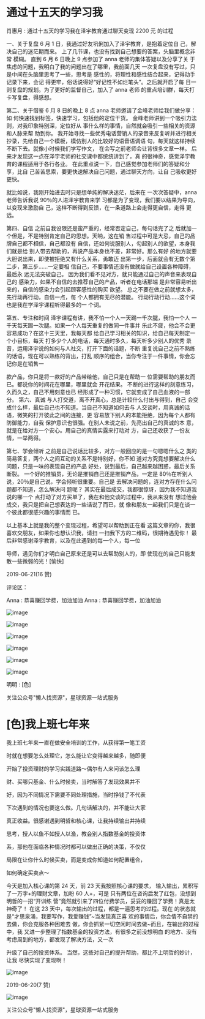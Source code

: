# 通过十五天的学习我

肖惠月 : 通过十五天的学习我在泽宇教育通过聊天变现 2200 元 的过程

一、关于复盘 6 月 1 日，我通过好友巩俐加入了泽宇教育，是抱着定位自 己，解决自己的迷茫期而来。 上了几节课，也没有找到自己想要的答案，头脑里概念非常 模糊。 直到 6 月 6 日晚上 9 点参加了 anna 老师的集体答疑以及分享了关 于焦虑的问题，我明白了我的问题出在了哪里，我前面几天 一次复盘没有写过，只是中间在头脑里思考了一些，思考是 感性的，将理性和感性结合起来，记得动手记录下来，会记 得更牢，俗话说得好“好记性不如烂笔头”。之后就开启了每 日一则复盘的规划。为了更好的监督自己，加入了 anna 老师 的重点培训群，每天打卡写复盘，得感想。

第二、关于借鉴 6 月 8 日的晚上 8 点 anna 老师邀请了金峰老师给我们做分享：如 何快速找到标签，快速学习，包括他的定位干货。 金峰老师讲到一个吸引力法则，对我印象特别深，定位好从 事什么样的事情，自然就会吸引一些相关的资源和人脉来帮 助到你。 我开始寻找一些优秀电话营销人的录音来反复听并进行相关 抄录，先给自己一个模板，模仿别人的比较好的语音语调语 句，每天就这样持续不断下去。就像小时候我们学写作文， 在会写之前老师会让背很多文章一样。 后来才发现这一点在泽宇老师的社交课中都统统讲到了，真 的很神奇，感觉泽宇教育的课程适用于各行各业。 在此重点说一下，自己感觉参加老师们的答疑和分享，比自 己苦苦思索，要更快速解决自己问题，通过聊天方向，让自 己吸收更好更快。

就比如说，我刚开始进去时只是想单纯的解决迷茫，后来在 一次次答疑中，anna 老师告诉我说 90％的人进泽宇教育来学 习都是为了变现，我们要以结果为导向，以变现来激励自 己，这样不断得到反馈，在一条道路上会走得更自信，走得 更远。

第四、自信 之前自我设限还是蛮严重的，经常否定自己，每句话完了之 后就加一个但是，不是特别肯定自己的思想。天呐，这在销 售过程中可是大忌，自己的品牌自己都不相信，自己都没有 自信，还如何说服别人，勾起别人的欲望，本身我们就是给 别人带去帮助的，再说产品本身也不差，非常好。那么有好 的地方就要大胆说出来，即使被拒绝又有什么关系，勇敢迈 出第一步，后面就会有无数个第二步，第三步……一定要相 信自己，不要事情还没有做就给自己设置各种障碍，最后永 远无法突破自己。 因为我们看不见对方，就只能通过自己的声音来表现自己的 感染力，如果不自信的去推荐自己的产品，听者在电话那端 是非常容易听出来的，自信的感染力会引起顾客感性的购买 欲望。 总之不要在做之前就想太多，先行动再行动，自信一点，每 个人都拥有无尽的潜能。 行动行动行动……这个词也是我在学泽宇课程听得最多的一 个词。

第五、专注和时间 泽宇课程有讲，我不怕一个人一天踢一千次腿，我怕一个人 一千天每天踢一次腿。如果一个人每天重复的做同一件事并 乐此不疲，他会不会更容易成功？在这十三天里，我每天都 给自己学习相关的知识，给自己每天制定一个小目标，每天 打多少个人的电话，每天通时多久，每天听多少别人的优秀 录音，运用泽宇说的如何与人社交，打开下面的话题，不断 重复说自己之前不熟练的话语，现在可以熟练的背出，打乱 顺序的组合，当你专注于一件事情，你会忘记你是在销售一

款产品，你只是将一款好的产品带给他，自己只是在帮助一 位需要帮助的朋友而已。都说你的时间花在哪里，哪里就会 开花结果。 不断的进行这样的刻意练习，久而久之，自己不用刻意也已 经形成了一种习惯，它就变成了自己血液的一部分。 第六、真诚 与人打交道，离不开真心，总是计较什么付出与得到，自己 会变成什么样，最后自己也不知道。当自己不知道如何去与 人交谈时，用真诚的话语，微笑的打开彼此之间的连接，更 容易放下别人的本能拒绝，因为每个人都有防御能力，自我 保护意识也很强。在别人未说之前，先亮出自己的真诚的本 意，就是在给对方一个安心。用自己的真情实露来打动对 方，自己还收获了一份友情，一举两得。

第七、学会倾听 之前是自己说话比较多，对方一般回应的是一句嗯嗯什么之 类的简易答复，两个人之间互动的关系不是特别好，你不知 道对方究竟想要解决什么问题，只是一味的表现自己的产品 好处，说到最后，自己越来越困惑，最后关系断裂。 一个好的推销员，无论是推销自己还是推销产品，一定是 80％在听别人说，20％是自己说，学会倾听很重要。自己是 去解决问题的，连对方存在什么问题都不知道，怎么解决问 题呢？ 其实在最后成交，我都很惊讶，因为我不知道我说的哪一个 点打动了对方买单了，我在和他交谈的过程中，我从来没有 想过他会成交，我只是把自己想表达的一些话说了而已，就 像和朋友一起我们只是在谈一个彼此都很感兴趣的事情而 已。

以上基本上就是我的整个变现过程，希望可以帮助到正在看 这篇文章的你，我很喜欢交朋友，如果你也想认识我，请扫 一扫我下方的二维码，很期待遇见你！ 最后非常感谢泽宇教育，以及在此遇到的每一个人，每一位

导师，遇见你们才明白自己原来还是可以去帮助别人的，即 使现在的自己只能发散一些微弱的光！[愉快]

2019-06-21(16 赞)

评论区：

Anna : 恭喜赚回学费，加油加油 Anna : 恭喜赚回学费，加油加油

![image](img/Image_608.png)

![image](img/Image_609.png)

![image](img/Image_610.png)

![image](img/Image_611.png)

![image](img/Image_612.png)

![image](img/Image_613.png)

明明 : [色]

关注公众号"懒人找资源"，星球资源一站式服务

# [色]我上班七年来

我上班七年来一直在做安全培训的工作，从获得第一笔工资

时就在想要怎么处理它，怎么能让它变得越来越多，随即便

开始了投资理财的学习实践道路～偶尔有人来问该怎么理

财、买哪只基金、什么时候卖，当时解答了发现效果并不

好，因为不同情况下需要不同处理措施，当时挣钱了不代表

下次遇到的情况也要这么做。几句话解决的，并不能让大家

真正收益。很感谢遇到明哲和核心课，让我持续输出并持续

思考，授人以鱼不如授人以渔，教会别人指数基金的投资体

系，那他在面临各种情况时都可以做出正确的决策，不仅仅

局限在让你什么时候买卖，而是变成你知道如何配置组合，

如何确定买卖点～

今天是加入核心课的第 24 天，前 23 天我按照核心课的要求， 输入输出，累积写了一万字+的理财文章，加粉 60 人+，可是 只有两位在咨询后发了红包，没想到明哲的一招“开训练 营”竟然就引来了四位付费学员，妥妥的赚回了学费！真是太 神奇了！ 在这 23 天中，每次输出的过程，都是一遍思考的过程。现在 的状态就是“才思泉涌，我要写作，我爱赚钱”~当发现真正喜 欢的事情后，你会情不自禁的去做，你会克服各种困难去 做，你会抓紧一切空闲时间去做~而且，在输出的过程中，我 又进一步整理了指数基金的投资方法，有很多之前没想明白 的地方、没有考虑周到的地方，都发现了解决方法，又一次

升级了自己的投资体系。 当然，这些对自己的提升帮助，都比不上明哲的妙计，让我 尽快实现了变现啊！

![image](img/Image_614.png)

2019-06-20(7 赞)

![image](img/Image_615.png)

关注公众号"懒人找资源"，星球资源一站式服务